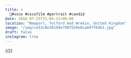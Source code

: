 ```yaml
---
title: >
  💫#vsco #vscofilm #portrait #candid
date: 2016-07-25T21:04:21+00:00
location: "Newport, Telford And Wrekin, United Kingdom"
image: "/img/ce53c0e30199e798f559e0ca04ff6461.jpg"
draft: false
instagram: true
---
```


{{<photo src="/img/ce53c0e30199e798f559e0ca04ff6461.jpg">}}
